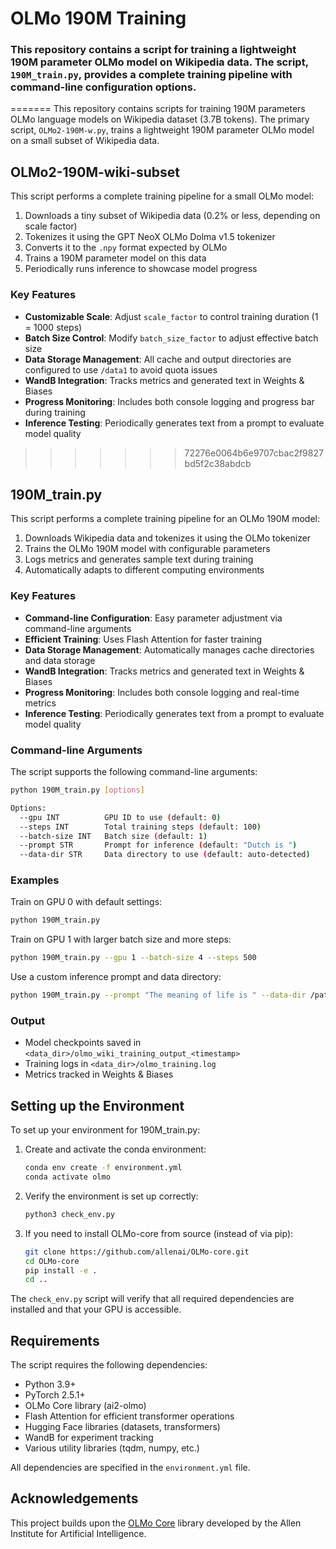 # OLMo 190M Training


### This repository contains a script for training a lightweight 190M parameter OLMo model on Wikipedia data. The script, `190M_train.py`, provides a complete training pipeline with command-line configuration options.

=======
This repository contains scripts for training 190M parameters OLMo language models on Wikipedia dataset (3.7B tokens). The primary script, `OLMo2-190M-w.py`, trains a lightweight 190M parameter OLMo model on a small subset of Wikipedia data.

## OLMo2-190M-wiki-subset

This script performs a complete training pipeline for a small OLMo model:

1. Downloads a tiny subset of Wikipedia data (0.2% or less, depending on scale factor)
2. Tokenizes it using the GPT NeoX OLMo Dolma v1.5 tokenizer
3. Converts it to the `.npy` format expected by OLMo
4. Trains a 190M parameter model on this data
5. Periodically runs inference to showcase model progress

### Key Features

- **Customizable Scale**: Adjust `scale_factor` to control training duration (1 = 1000 steps)
- **Batch Size Control**: Modify `batch_size_factor` to adjust effective batch size
- **Data Storage Management**: All cache and output directories are configured to use `/data1` to avoid quota issues
- **WandB Integration**: Tracks metrics and generated text in Weights & Biases
- **Progress Monitoring**: Includes both console logging and progress bar during training
- **Inference Testing**: Periodically generates text from a prompt to evaluate model quality
>>>>>>> 72276e0064b6e9707cbac2f9827bd5f2c38abdcb

## 190M_train.py

This script performs a complete training pipeline for an OLMo 190M model:

1. Downloads Wikipedia data and tokenizes it using the OLMo tokenizer
2. Trains the OLMo 190M model with configurable parameters
3. Logs metrics and generates sample text during training
4. Automatically adapts to different computing environments

### Key Features

- **Command-line Configuration**: Easy parameter adjustment via command-line arguments
- **Efficient Training**: Uses Flash Attention for faster training
- **Data Storage Management**: Automatically manages cache directories and data storage
- **WandB Integration**: Tracks metrics and generated text in Weights & Biases
- **Progress Monitoring**: Includes both console logging and real-time metrics
- **Inference Testing**: Periodically generates text from a prompt to evaluate model quality

### Command-line Arguments

The script supports the following command-line arguments:

```bash
python 190M_train.py [options]

Options:
  --gpu INT          GPU ID to use (default: 0)
  --steps INT        Total training steps (default: 100)
  --batch-size INT   Batch size (default: 1)
  --prompt STR       Prompt for inference (default: "Dutch is ")
  --data-dir STR     Data directory to use (default: auto-detected)
```

### Examples

Train on GPU 0 with default settings:
```bash
python 190M_train.py
```

Train on GPU 1 with larger batch size and more steps:
```bash
python 190M_train.py --gpu 1 --batch-size 4 --steps 500
```

Use a custom inference prompt and data directory:
```bash
python 190M_train.py --prompt "The meaning of life is " --data-dir /path/to/data
```

### Output

- Model checkpoints saved in `<data_dir>/olmo_wiki_training_output_<timestamp>`
- Training logs in `<data_dir>/olmo_training.log`
- Metrics tracked in Weights & Biases

## Setting up the Environment

To set up your environment for 190M_train.py:

1. Create and activate the conda environment:
   ```bash
   conda env create -f environment.yml
   conda activate olmo
   ```

2. Verify the environment is set up correctly:
   ```bash
   python3 check_env.py
   ```

3. If you need to install OLMo-core from source (instead of via pip):
   ```bash
   git clone https://github.com/allenai/OLMo-core.git
   cd OLMo-core
   pip install -e .
   cd ..
   ```

The `check_env.py` script will verify that all required dependencies are installed and that your GPU is accessible.

## Requirements

The script requires the following dependencies:

- Python 3.9+
- PyTorch 2.5.1+
- OLMo Core library (ai2-olmo)
- Flash Attention for efficient transformer operations
- Hugging Face libraries (datasets, transformers)
- WandB for experiment tracking
- Various utility libraries (tqdm, numpy, etc.)

All dependencies are specified in the `environment.yml` file.

## Acknowledgements

This project builds upon the [OLMo Core](https://github.com/allenai/OLMo-core) library developed by the Allen Institute for Artificial Intelligence. 
